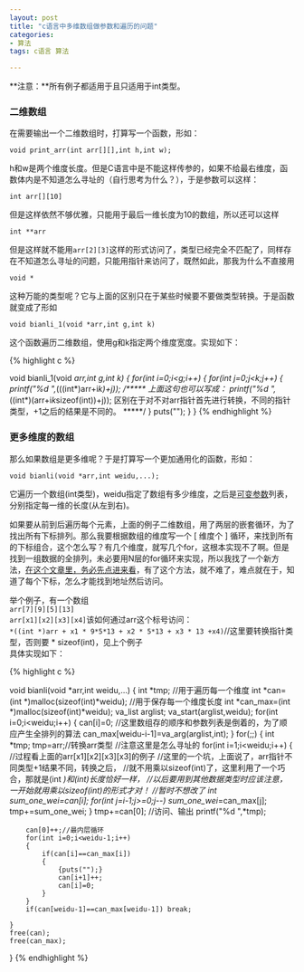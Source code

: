 ```yaml
---
layout: post
title: "c语言中多维数组做参数和遍历的问题"
categories:
- 算法
tags: c语言 算法

---
```


**注意：**所有例子都适用于且只适用于int类型。

### 二维数组

在需要输出一个二维数组时，打算写一个函数，形如：

	void print_arr(int arr[][],int h,int w);
h和w是两个维度长度。但是C语言中是不能这样传参的，如果不给最右维度，函数体内是不知道怎么寻址的（自行思考为什么？），于是参数可以这样：

	int arr[][10]

但是这样依然不够优雅，只能用于最后一维长度为10的数组，所以还可以这样

	int **arr

但是这样就不能用`arr[2][3]`这样的形式访问了，类型已经完全不匹配了，同样存在不知道怎么寻址的问题，只能用指针来访问了，既然如此，那我为什么不直接用

	void *

这种万能的类型呢？它与上面的区别只在于某些时候要不要做类型转换。于是函数就变成了形如

	void bianli_1(void *arr,int g,int k)

这个函数遍历二维数组，使用g和k指定两个维度宽度。实现如下：

{% highlight c %}

void bianli_1(void *arr,int g,int k)
{
    for(int i=0;i<g;i++)
    {
    for(int j=0;j<k;j++)
    {
        printf("%d ",*(((int*)arr+i*k)+j));
		/*****
		上面这句也可以写成：
		printf("%d ",*((int*)(arr+i*k*sizeof(int))+j));
		区别在于对不对arr指针首先进行转换，不同的指针类型，+1之后的结果是不同的。
		*****/
    }
    puts("");
    }
}
{% endhighlight %}
### 更多维度的数组

那么如果数组是更多维呢？于是打算写一个更加通用化的函数，形如：

	void bianli(void *arr,int weidu,...);
	
它遍历一个数组(int类型)，weidu指定了数组有多少维度，之后是[可变参数](http://onepoint.tk/2015/06-08-c%E8%AF%AD%E8%A8%80%E5%87%BD%E6%95%B0%E7%9A%84%E4%B8%8D%E5%AE%9A%E5%8F%82%E6%95%B0.html)列表，分别指定每一维的长度(从左到右)。

如果要从前到后遍历每个元素，上面的例子二维数组，用了两层的嵌套循环，为了找出所有下标排列。那么我要根据数组的维度写一个 [ 维度个 ] 循环，来找到所有的下标组合，这个怎么写？有几个维度，就写几个for，这根本实现不了啊。但是找到一组数据的全排列，未必要用N层的for循环来实现，所以我找了一个新方法，[在这个文章里，务必先点进来看](http://onepoint.tk/2015/06-16-%E4%B8%8D%E4%BD%BF%E7%94%A8%E5%B1%82%E5%B1%82%E5%B5%8C%E5%A5%97%E7%9A%84%E5%BE%AA%E7%8E%AF%E4%BA%A7%E7%94%9F%E5%85%A8%E6%8E%92%E5%88%97%E7%9A%84%E6%96%B9%E6%B3%95.html)，有了这个方法，就不难了，难点就在于，知道了每个下标，怎么才能找到地址然后访问。

举个例子，有一个数组  
`arr[7][9][5][13]`  
`arr[x1][x2][x3][x4]`该如何通过arr这个标号访问：  
`*((int *)arr + x1 * 9*5*13 + x2 * 5*13 + x3 * 13 +x4)`//这里要转换指针类型，否则要 * sizeof(int)，见上个例子  
具体实现如下：

{% highlight c %}

void bianli(void *arr,int weidu,...)
{
    int *tmp;
	//用于遍历每一个维度
    int *can=(int *)malloc(sizeof(int)*weidu);
	//用于保存每一个维度长度
    int *can_max=(int *)malloc(sizeof(int)*weidu);
    va_list arglist;
    va_start(arglist,weidu);
    for(int i=0;i<weidu;i++)
    {
        can[i]=0;
		//这里数组存的顺序和参数列表是倒着的，为了顺应产生全排列的算法
        can_max[weidu-i-1]=va_arg(arglist,int);
    }
    for(;;)
    {
        int *tmp;
        tmp=arr;//转换arr类型
		//注意这里是怎么寻址的
        for(int i=1;i<weidu;i++)
        {   //过程看上面的arr[x1][x2][x3][x3]的例子
			//这里的一个坑，上面说了，arr指针不同类型+1结果不同，转换之后，
			//就不用乘以sizeof(int)了，这里利用了一个巧合，那就是(int *)和(int)长度恰好一样，
			//以后要用到其他数据类型时应该注意，一开始就用乘以sizeof(int)的形式才对！
			//暂时不想改了
			int sum_one_wei=can[i];
            for(int j=i-1;j>=0;j--) sum_one_wei*=can_max[j];
            tmp+=sum_one_wei;
        }
        tmp+=can[0];
		//访问、输出
        printf("%d ",*tmp);

        can[0]++;//最内层循环
        for(int i=0;i<weidu-1;i++)
        {
            if(can[i]==can_max[i])
            {
                {puts("");}
                can[i+1]++;
                can[i]=0;
            }
        }
        if(can[weidu-1]==can_max[weidu-1]) break;

    }
    free(can);
    free(can_max);
}
{% endhighlight %}
